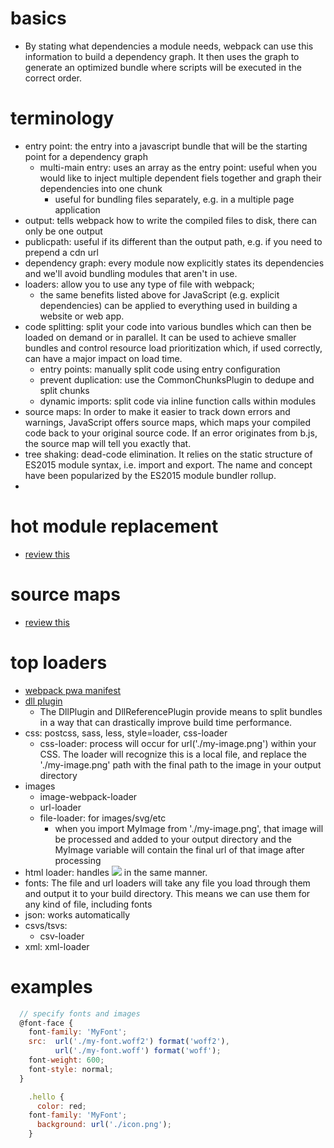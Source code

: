 # basics
  - By stating what dependencies a module needs, webpack can use this information to build a dependency graph. It then uses the graph to generate an optimized bundle where scripts will be executed in the correct order.



# terminology
  - entry point: the entry into a javascript bundle that will be the starting point for a dependency graph
    - multi-main entry: uses an array as the entry point: useful when you would like to inject multiple dependent fiels together and graph their dependencies into one chunk
      - useful for bundling files separately, e.g. in a multiple page application
  - output: tells webpack how to write the compiled files to disk, there can only be one output
  - publicpath: useful if its different than the output path, e.g. if you need to prepend a cdn url
  - dependency graph: every module now explicitly states its dependencies and we'll avoid bundling modules that aren't in use.
  - loaders: allow you to use any type of file with webpack;
    - the same benefits listed above for JavaScript (e.g. explicit dependencies) can be applied to everything used in building a website or web app.
  - code splitting: split your code into various bundles which can then be loaded on demand or in parallel. It can be used to achieve smaller bundles and control resource load prioritization which, if used correctly, can have a major impact on load time.
    - entry points: manually split code using entry configuration
    - prevent duplication: use the CommonChunksPlugin to dedupe and split chunks
    - dynamic imports: split code via inline function calls within modules
  - source maps: In order to make it easier to track down errors and warnings, JavaScript offers source maps, which maps your compiled code back to your original source code. If an error originates from b.js, the source map will tell you exactly that.
  - tree shaking:  dead-code elimination. It relies on the static structure of ES2015 module syntax, i.e. import and export. The name and concept have been popularized by the ES2015 module bundler rollup.
  -


# hot module replacement
  - [review this](https://webpack.js.org/guides/hot-module-replacement/)


# source maps
  - [review this](https://webpack.js.org/configuration/devtool/)




# top loaders
  - [webpack pwa manifest](https://github.com/arthurbergmz/webpack-pwa-manifest)
  - [dll plugin](https://webpack.js.org/plugins/dll-plugin/)
    - The DllPlugin and DllReferencePlugin provide means to split bundles in a way that can drastically improve build time performance.
  - css: postcss, sass, less, style=loader, css-loader
    - css-loader: process will occur for url('./my-image.png') within your CSS. The loader will recognize this is a local file, and replace the './my-image.png' path with the final path to the image in your output directory
  - images
    - image-webpack-loader
    - url-loader
    - file-loader: for images/svg/etc
      - when you import MyImage from './my-image.png', that image will be processed and added to your output directory and the MyImage variable will contain the final url of that image after processing
  - html loader: handles <img src="./my-image.png" /> in the same manner.
  - fonts: The file and url loaders will take any file you load through them and output it to your build directory. This means we can use them for any kind of file, including fonts
  - json: works automatically
  - csvs/tsvs:
    - csv-loader
  - xml: xml-loader

# examples
  ```js
    // specify fonts and images
    @font-face {
      font-family: 'MyFont';
      src:  url('./my-font.woff2') format('woff2'),
            url('./my-font.woff') format('woff');
      font-weight: 600;
      font-style: normal;
    }

      .hello {
        color: red;
      font-family: 'MyFont';
        background: url('./icon.png');
      }
  ```

